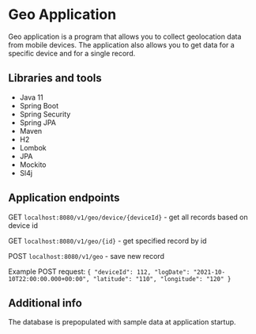 # Geo Application

Geo application is a program that allows you to collect geolocation data from mobile devices. The application also
allows you to get data for a specific device and for a single record.

## Libraries and tools

- Java 11
- Spring Boot
- Spring Security
- Spring JPA
- Maven
- H2
- Lombok
- JPA
- Mockito
- Sl4j

## Application endpoints

GET `localhost:8080/v1/geo/device/{deviceId}` - get all records based on device id

GET `localhost:8080/v1/geo/{id}` - get specified record by id

POST `localhost:8080/v1/geo` - save new record

Example POST request:
`{
"deviceId": 112,
"logDate": "2021-10-10T22:00:00.000+00:00",
"latitude": "110",
"longitude": "120"
}`

## Additional info

The database is prepopulated with sample data at application startup.

